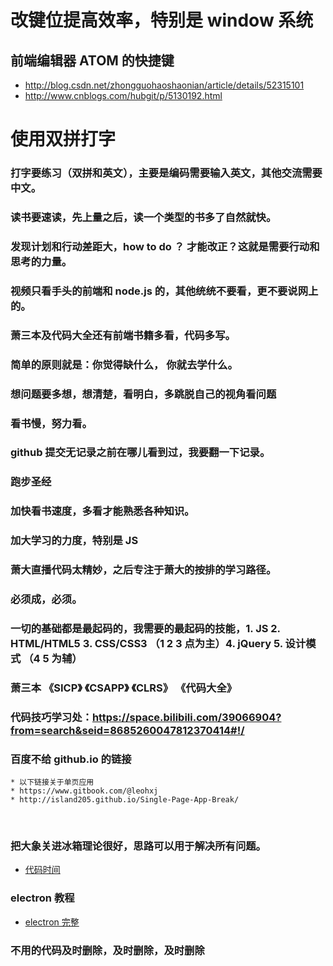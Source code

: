 # 改键位提高效率，特别是 window 系统
## 前端编辑器 ATOM 的快捷键
*  http://blog.csdn.net/zhongguohaoshaonian/article/details/52315101
*  http://www.cnblogs.com/hubgit/p/5130192.html
# 使用双拼打字
### 打字要练习（双拼和英文），主要是编码需要输入英文，其他交流需要中文。
### 读书要速读，先上量之后，读一个类型的书多了自然就快。
### 发现计划和行动差距大，how to do ？ 才能改正？这就是需要行动和思考的力量。
### 视频只看手头的前端和 node.js 的，其他统统不要看，更不要说网上的。
### 萧三本及代码大全还有前端书籍多看，代码多写。
### 简单的原则就是：你觉得缺什么， 你就去学什么。
### 想问题要多想，想清楚，看明白，多跳脱自己的视角看问题
### 看书慢，努力看。
### github 提交无记录之前在哪儿看到过，我要翻一下记录。
### 跑步圣经
### 加快看书速度，多看才能熟悉各种知识。
### 加大学习的力度，特别是 JS
### 萧大直播代码太精妙，之后专注于萧大的按排的学习路径。
### 必须成，必须。
### 一切的基础都是最起码的，我需要的最起码的技能，1. JS 2. HTML/HTML5 3. CSS/CSS3 （1 2 3 点为主）4. jQuery 5. 设计模式 （4 5 为辅）
### 萧三本 《SICP》 《CSAPP》 《CLRS》 《代码大全》
### 代码技巧学习处：https://space.bilibili.com/39066904?from=search&seid=8685260047812370414#!/

### 百度不给 github.io 的链接
    * 以下链接关于单页应用
    * https://www.gitbook.com/@leohxj
    * http://island205.github.io/Single-Page-App-Break/
    
### 把大象关进冰箱理论很好，思路可以用于解决所有问题。
* [代码时间](http://codetimecn.com/)

### electron 教程
* [electron 完整](https://www.kancloud.cn/winu/electron#/catalog)

### 不用的代码及时删除，及时删除，及时删除
